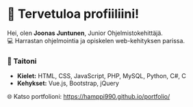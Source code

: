 # 👋 Tervetuloa profiiliini!  

Hei, olen **Joonas Juntunen**, Junior Ohjelmistokehittäjä.  
💻 Harrastan ohjelmointia ja opiskelen web-kehityksen parissa.  

### 🔧 Taitoni  
- **Kielet:** HTML, CSS, JavaScript, PHP, MySQL, Python, C#, C  
- **Kehykset:** Vue.js, Bootstrap, jQuery  


🌐 Katso portfolioni: https://hamppi990.github.io/portfolio/
